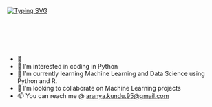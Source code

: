 [![Typing SVG](https://readme-typing-svg.demolab.com?font=Lucida+Calligraphy&duration=2000&pause=100&color=40924D&center=true&multiline=true&width=500&height=80&lines=Aranya+Kundu;Student+%7C+MS+in+Business+Analytics;Machine+Learning%2F+Text+Analysis%2F+Image+Recognition)](https://git.io/typing-svg)

<br><br><br><br>




- 👋
- 👀 I’m interested in coding in Python
- 🌱 I’m currently learning Machine Learning and Data Science using Python and R.
- 💞️ I’m looking to collaborate on Machine Learning projects
- 📫 You can reach me @ aranya.kundu.95@gmail.com 

<!---
KunAran/KunAran is a ✨ special ✨ repository because its `README.md` (this file) appears on your GitHub profile.
You can click the Preview link to take a look at your changes.
--->
